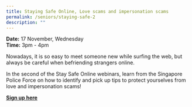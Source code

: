 ```yaml
---
title: Staying Safe Online, Love scams and impersonation scams
permalink: /seniors/staying-safe-2
description: ""
---
```

**Date:** 17 November, Wednesday   
**Time:** 3pm - 4pm

Nowadays, it is so easy to meet someone new while surfing the web, but always be careful when befriending strangers online.

In the second of the Stay Safe Online webinars, learn from the Singapore Police Force on how to identify and pick up tips to protect yourselves from love and impersonation scams!  

[**Sign up here**](https://zoom.us/webinar/register/9116352171248/WN_B0lznciKRiWk7bdvVP5oJw)